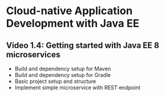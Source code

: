 # Cloud-native Application Development with Java EE

## Video 1.4: Getting started with Java EE 8 microservices

- Build and dependency setup for Maven
- Build and dependency setup for Gradle
- Basic project setup and structure
- Implement simple microservice with REST endpoint
